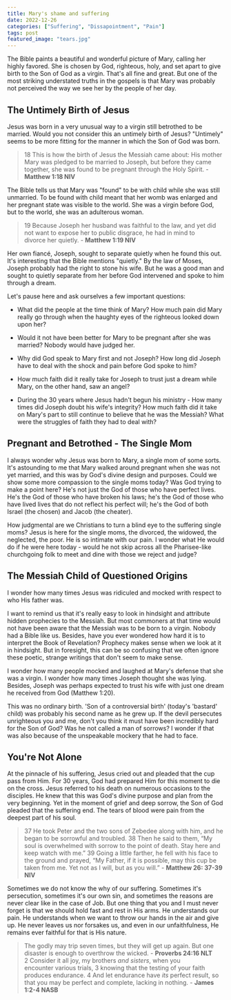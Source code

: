 ```yaml
---
title: Mary's shame and suffering
date: 2022-12-26
categories: ["Suffering", "Dissapointment", "Pain"]
tags: post
featured_image: "tears.jpg"
---
```


The Bible paints a beautiful and wonderful picture of Mary, calling her highly favored. She is chosen by God, righteous, holy, and set apart to give birth to the Son of God as a virgin. That's all fine and great. But one of the most striking understated truths in the gospels is that Mary was probably not perceived the way we see her by the people of her day.

## The Untimely Birth of Jesus

Jesus was born in a very unusual way to a virgin still betrothed to be married. Would you not consider this an untimely birth of Jesus? "Untimely" seems to be more fitting for the manner in which the Son of God was born.

> 18 This is how the birth of Jesus the Messiah came about: His mother Mary was pledged to be married to Joseph, but before they came together, she was found to be pregnant through the Holy Spirit. - **Matthew 1:18 NIV**

The Bible tells us that Mary was "found" to be with child while she was still unmarried. To be found with child meant that her womb was enlarged and her pregnant state was visible to the world. She was a virgin before God, but to the world, she was an adulterous woman.

> 19 Because Joseph her husband was faithful to the law, and yet did not want to expose her to public disgrace, he had in mind to divorce her quietly. - **Matthew 1:19 NIV**

Her own fiancé, Joseph, sought to separate quietly when he found this out. It's interesting that the Bible mentions "quietly." By the law of Moses, Joseph probably had the right to stone his wife. But he was a good man and sought to quietly separate from her before God intervened and spoke to him through a dream.

Let's pause here and ask ourselves a few important questions:

- What did the people at the time think of Mary? How much pain did Mary really go through when the haughty eyes of the righteous looked down upon her?

- Would it not have been better for Mary to be pregnant after she was married? Nobody would have judged her.

- Why did God speak to Mary first and not Joseph? How long did Joseph have to deal with the shock and pain before God spoke to him?

- How much faith did it really take for Joseph to trust just a dream while Mary, on the other hand, saw an angel?

- During the 30 years where Jesus hadn't begun his ministry - How many times did Joseph doubt his wife's integrity? How much faith did it take on Mary's part to still continue to believe that he was the Messiah? What were the struggles of faith they had to deal with?

## Pregnant and Betrothed - The Single Mom

I always wonder why Jesus was born to Mary, a single mom of some sorts. It's astounding to me that Mary walked around pregnant when she was not yet married, and this was by God's divine design and purposes. Could we show some more compassion to the single moms today? Was God trying to make a point here? He's not just the God of those who have perfect lives. He's the God of those who have broken his laws; he's the God of those who have lived lives that do not reflect his perfect will; he's the God of both Israel (the chosen) and Jacob (the cheater).

How judgmental are we Christians to turn a blind eye to the suffering single moms? Jesus is here for the single moms, the divorced, the widowed, the neglected, the poor. He is so intimate with our pain. I wonder what He would do if he were here today - would he not skip across all the Pharisee-like churchgoing folk to meet and dine with those we reject and judge?

## The Messiah Child of Questioned Origins

I wonder how many times Jesus was ridiculed and mocked writh respect to who His father was.

I want to remind us that it's really easy to look in hindsight and attribute hidden prophecies to the Messiah. But most commoners at that time would not have been aware that the Messiah was to be born to a virgin. Nobody had a Bible like us. Besides, have you ever wondered how hard it is to interpret the Book of Revelation? Prophecy makes sense when we look at it in hindsight. But in foresight, this can be so confusing that we often ignore these poetic, strange writings that don't seem to make sense.

I wonder how many people mocked and laughed at Mary's defense that she was a virgin. I wonder how many times Joseph thought she was lying. Besides, Joseph was perhaps expected to trust his wife with just one dream he received from God (Matthew 1:20).

This was no ordinary birth. 'Son of a controversial birth' (today's 'bastard' child) was probably his second name as he grew up. If the devil persecutes unrighteous you and me, don't you think it must have been incredibly hard for the Son of God? Was he not called a man of sorrows? I wonder if that was also because of the unspeakable mockery that he had to face.

## You're Not Alone

At the pinnacle of his suffering, Jesus cried out and pleaded that the cup pass from Him. For 30 years, God had prepared Him for this moment to die on the cross. Jesus referred to his death on numerous occasions to the disciples. He knew that this was God's divine purpose and plan from the very beginning. Yet in the moment of grief and deep sorrow, the Son of God pleaded that the suffering end. The tears of blood were pain from the deepest part of his soul.

> 37 He took Peter and the two sons of Zebedee along with him, and he began to be sorrowful and troubled. 38 Then he said to them, “My soul is overwhelmed with sorrow to the point of death. Stay here and keep watch with me.” 39 Going a little farther, he fell with his face to the ground and prayed, “My Father, if it is possible, may this cup be taken from me. Yet not as I will, but as you will.” - **Matthew 26: 37-39 NIV**

Sometimes we do not know the why of our suffering. Sometimes it's persecution, sometimes it's our own sin, and sometimes the reasons are never clear like in the case of Job. But one thing that you and I must never forget is that we should hold fast and rest in His arms. He understands our pain. He understands when we want to throw our hands in the air and give up. He never leaves us nor forsakes us, and even in our unfaithfulness, He remains ever faithful for that is His nature.

> The godly may trip seven times, but they will get up again. But one disaster is enough to overthrow the wicked. - **Proverbs 24:16 NLT**
> 2 Consider it all joy, my brothers *and sisters*, when you encounter various trials, 3 knowing that the testing of your faith produces endurance. 4 And let endurance have *its* perfect result, so that you may be perfect and complete, lacking in nothing. - **James 1:2-4 NASB**
